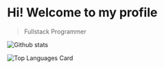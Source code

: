 # Hi! Welcome to my profile

> Fullstack Programmer

![Github stats](https://github-readme-stats.vercel.app/api?username=iqbaltahir1717&theme=github_dark&show_icons=true&count_private=true)

![Top Languages Card](https://github-readme-stats.vercel.app/api/top-langs/?username=iqbaltahir1717&layout=compact)
